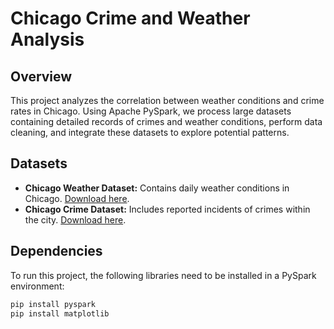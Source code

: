 # Chicago Crime and Weather Analysis

## Overview

This project analyzes the correlation between weather conditions and crime rates in Chicago. Using Apache PySpark, we process large datasets containing detailed records of crimes and weather conditions, perform data cleaning, and integrate these datasets to explore potential patterns.

## Datasets

- **Chicago Weather Dataset:** Contains daily weather conditions in Chicago. [Download here](https://drive.google.com/file/d/1-0i3kyigaDlroDwO3k_1gtHGOObl8AeC/view?usp=sharing).
- **Chicago Crime Dataset:** Includes reported incidents of crimes within the city. [Download here](https://drive.google.com/file/d/11j5kOkZS_vRX2JltgRCJy029ZVCqNRJD/view?usp=sharing).

## Dependencies

To run this project, the following libraries need to be installed in a PySpark environment:

```bash
pip install pyspark
pip install matplotlib
